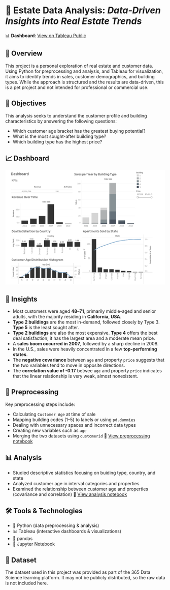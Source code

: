 # 🏦 Estate Data Analysis: *Data-Driven Insights into Real Estate Trends*

📊 **Dashboard**: [View on Tableau Public](https://public.tableau.com/views/estate-market-analysis-dashboard/Dashboard1?:language=en-US&:sid=&:redirect=auth&:display_count=n&:origin=viz_share_link)

## 📌 Overview

This project is a personal exploration of real estate and customer data. Using Python for preprocessing and analysis, and Tableau for visualization, it aims to identify trends in sales, customer demographics, and building types. While the approach is structured and the results are data-driven, this is a pet project and not intended for professional or commercial use.

## 🎯 Objectives

This analysis seeks to understand the customer profile and building characteristics by answering the following questions:

- Which customer age bracket has the greatest buying potential?
- What is the most sought-after building type?
- Which building type has the highest price?

## 📈 Dashboard

![Dashboard Preview](images/dashboard.png)

## 🧠 Insights

- Most customers were aged **48–71**, primarily middle-aged and senior adults, with the majority residing in **California, USA**.
- **Type 2 buildings** are the most in-demand, followed closely by Type 3. **Type 5** is the least sought after.
- **Type 2 buildings** are also the most expensive. **Type 4** offers the best deal satisfaction; it has the largest area and a moderate mean price.
- A **sales boom occurred in 2007**, followed by a sharp decline in 2008.
- In the U.S., sales were heavily concentrated in a few **top-performing states**.
- The **negative covariance** between `age` and property `price` suggests that the two variables tend to move in opposite directions.
- The **correlation value of -0.17** betwee `age` and property `price` indicates that the linear relationship is very weak, almost nonexistent.

## 🧹 Preprocessing
Key preprocessing steps include:
- Calculating `Customer Age` at time of sale
- Mapping building codes (1–5) to labels or using `pd.dummies`
- Dealing with unnecessary spaces and incorrect data types
- Creating new variables such as `age`
- Merging the two datasets using `customerid`
📝 [View preprocessing notebook](notebooks/1_data_preprocessing.ipynb)

## 📊 Analysis 
- Studied descriptive statistics focusing on buiding type, country, and state
- Analyzed customer age in interval categories and properties
- Examined the relationship between customer age and properties (covariance and correlation)
📓 [View analysis notebook](notebooks/2_data_analysis.ipynb)

## 🛠️ Tools & Technologies
- 🐍 Python (data preprocessing & analysis)
- 📊 Tableau (interactive dashboards & visualizations)
- 🐼 pandas 
- 📎 Jupyter Notebook 

## 📂 Dataset

The dataset used in this project was provided as part of the 365 Data Science learning platform. It may not be publicly distributed, so the raw data is not included here.


